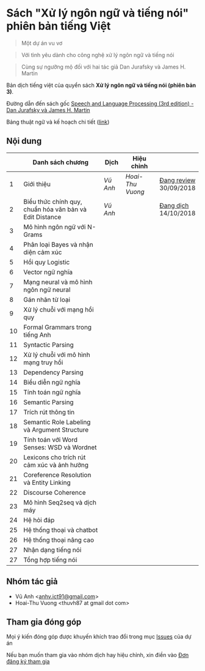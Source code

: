 # Sách "Xử lý ngôn ngữ và tiếng nói" phiên bản tiếng Việt 

> Một dự án vu vơ

> Với tình yêu dành cho công nghệ xử lý ngôn ngữ và tiếng nói

> Cùng sự ngưỡng mộ đối với hai tác giả Dan Jurafsky và James H. Martin

Bản dịch tiếng việt của quyển sách **Xử lý ngôn ngữ và tiếng nói (phiên bản 3)**.

Đường dẫn đến sách gốc [Speech and Language Processing (3rd edition) - Dan Jurafsky và James H. Martin](https://web.stanford.edu/~jurafsky/slp3/)

Bảng thuật ngữ và kế hoạch chi tiết ([link](https://docs.google.com/spreadsheets/d/1iHO-ktjAj4qS9--lijADSiGdsxRmnMuEmrOJoiyLUU8/edit?usp=sharing)) 

## Nội dung

|    | Danh sách chương                                        | Dịch | Hiệu chỉnh |                   |
|----|---------------------------------------------------------|------------|--------|------------|
| 1  | Giới thiệu                                              | *Vũ Anh* | *Hoai-Thu Vuong*     | [Đang review](pdf/1.pdf)<br/>30/09/2018 |
| 2  | Biểu thức chính quy, chuẩn hóa văn bản và Edit Distance | *Vũ Anh*   |         | [Đang dịch](pdf/2.pdf)<br>14/10/2018|
| 3  | Mô hình ngôn ngữ với N-Grams                            |            |         |                |
| 4  | Phân loại Bayes và nhận diện cảm xúc                    |            |         |               |
| 5  | Hồi quy Logistic                                        |            |         |              |
| 6  | Vector ngữ nghĩa                                        |            |         |             |
| 7  | Mạng neural và mô hình ngôn ngữ neural                  |            |         |             |
| 8  | Gán nhãn từ loại                                        |            |         |             |
| 9  | Xử lý chuỗi với mạng hồi quy                            |            |         |             |
| 10 | Formal Grammars trong tiếng Anh                         |            |         |            |
| 11 | Syntactic Parsing                                       |            |         |            |
| 12 | Xử lý chuỗi với mô hình mạng truy hồi                   |            |         |            |
| 13 | Dependency Parsing                                      |            |         |            |
| 14 | Biểu diễn ngữ nghĩa                                     |            |         |            |
| 15 | Tính toán ngữ nghĩa                                     |            |         |            |
| 16 | Semantic Parsing                                        |            |         |            |
| 17 | Trích rút thông tin                                     |            |         |            |
| 18 | Semantic Role Labeling và Argument Structure            |            |         |            |
| 19 | Tính toán với Word Senses: WSD và Wordnet               |            |         |            |
| 20 | Lexicons cho trích rút cảm xúc và ảnh hưởng             |            |         |            |
| 21 | Coreference Resolution và Entity Linking                |            |         |            |
| 22 | Discourse Coherence                                     |            |         |            |
| 23 | Mô hình Seq2seq và dịch máy                             |            |         |            |
| 24 | Hệ hỏi đáp                                              |            |         |            |
| 25 | Hệ thống thoại và chatbot                               |            |         |            |
| 26 | Hệ thống thoại nâng cao                                 |            |         |            |
| 27 | Nhận dạng tiếng nói                                     |            |         |            |
| 27 | Tổng hợp tiếng nói                                      |            |         |            |

## Nhóm tác giả 

* Vũ Anh <<anhv.ict91@gmail.com>>
* Hoai-Thu Vuong &lt;thuvh87 at gmail dot com&gt;

## Tham gia đóng góp

Mọi ý kiến đóng góp được khuyến khích trao đổi trong mục [Issues](https://github.com/undertheseanlp/slp3-vietnamese/issues) của dự án 

Nếu bạn muốn tham gia vào nhóm dịch hay hiệu chỉnh, xin điền vào [Đơn đăng ký tham gia](https://goo.gl/forms/MpJTjblliFKi4vLO2)